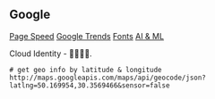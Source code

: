 Google
-

[Page Speed](https://developers.google.com/speed/pagespeed/insights)
[Google Trends](https://trends.google.com/trends/explore?date=all&q=php,javascript)
[Fonts](https://fonts.google.com/)
[AI & ML](https://cloud.google.com/vision/docs/drag-and-drop)

Cloud Identity - 👨‍👩‍👧‍👦.

````
# get geo info by latitude & longitude
http://maps.googleapis.com/maps/api/geocode/json?latlng=50.169954,30.3569466&sensor=false
````
